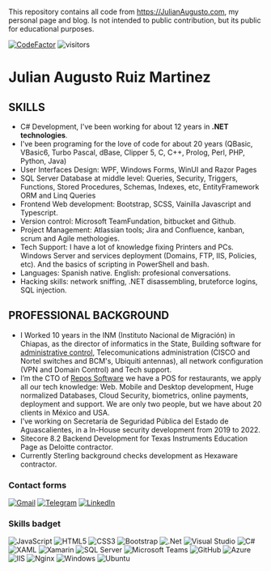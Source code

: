 This repository contains all code from <https://JulianAugusto.com>, my personal page and blog. Is not intended to public contribution, but its public for educational purposes.

[![CodeFactor](https://www.codefactor.io/repository/github/jarmyo/jarmyo/badge)](https://www.codefactor.io/repository/github/jarmyo/jarmyo)
![visitors](https://visitor-badge.glitch.me/badge?page_id=jarmyo)

# Julian Augusto Ruiz Martinez

## SKILLS

- C# Development, I've been working for about 12 years in **.NET technologies**.
- I've been programing for the love of code for about 20 years (QBasic, VBasic6, Turbo Pascal, dBase, Clipper 5, C, C++, Prolog, Perl, PHP, Python, Java)
- User Interfaces Design: WPF, Windows Forms, WinUI and Razor Pages
- SQL Server Database at middle level: Queries, Security, Triggers, Functions, Stored Procedures, Schemas, Indexes, etc, EntityFramework ORM and Linq Queries
- Frontend Web development: Bootstrap, SCSS, Vainilla Javascript and Typescript.
- Version control: Microsoft TeamFundation, bitbucket and Github.
- Project Management: Atlassian tools; Jira and Confluence, kanban, scrum and Agile methologies.
- Tech Support: I have a lot of knowledge fixing Printers and PCs. Windows Server and services deployment (Domains, FTP, IIS, Policies, etc). And the basics of scripting in PowerShell and bash.
- Languages: Spanish native. English: profesional conversations.
- Hacking skills: network sniffing, .NET disassembling, bruteforce logins, SQL injection.

## PROFESSIONAL BACKGROUND
- I Worked 10 years in the INM (Instituto Nacional de Migración) in Chiapas, as the director of informatics in the State, Building software for [administrative control](https://www.behance.net/gallery/4752143/Rol-de-Servicios), Telecomunications administration (CISCO and Nortel switches and BCM's, Ubiquiti antennas), all network configuration (VPN and Domain Control) and Tech support.
- I’m the CTO of [Repos Software](https://repos.mx) we have a POS for restaurants, we apply all our tech knowledge: Web. Mobile and Desktop development, Huge normalized Databases, Cloud Security, biometrics, online payments, deployment and support. We are only two people, but we have about 20 clients in México and USA.
- I’ve working on Secretaría de Seguridad Pública del Estado de Aguascalientes, in a In-House security development from 2019 to 2022.
- Sitecore 8.2 Backend Development for Texas Instruments Education Page as Deloitte contractor.
- Currently Sterling background checks development as Hexaware contractor.

### Contact forms
[![Gmail](https://img.shields.io/badge/-GMAIL-D14836?style=for-the-badge&logo=gmail&logoColor=white)](mailto:jarm.yo@gmail.com)
[![Telegram](https://img.shields.io/badge/-TELEGRAM-2CA5E0?style=for-the-badge&logo=telegram&logoColor=white)](https://t.me/jarmyo)
[![LinkedIn](https://img.shields.io/badge/-LINKEDIN-0077B5?style=for-the-badge&logo=linkedin&logoColor=white)](https://www.linkedin.com/in/shinjistudio/)

### Skills badget
![JavaScript](https://img.shields.io/badge/javascript-323330.svg?&style=for-the-badge&logo=javascript&logoColor=F7DF1E)
![HTML5](https://img.shields.io/badge/html5-%23E34F26.svg?&style=for-the-badge&logo=html5&logoColor=white)
![CSS3](https://img.shields.io/badge/css3-1572B6.svg?&style=for-the-badge&logo=css3&logoColor=white)
![Bootstrap](https://img.shields.io/badge/bootstrap-7952B3?style=for-the-badge&logo=bootstrap&logoColor=white)
![.Net](https://img.shields.io/badge/.NET-5C2D91?style=for-the-badge&logo=.net&logoColor=white)
![Visual Studio](https://img.shields.io/badge/Visual%20Studio-5C2D91.svg?&style=for-the-badge&logo=visual-studio&logoColor=white)
![C#](https://img.shields.io/badge/c%23-239120.svg?&style=for-the-badge&logo=c-sharp&logoColor=white)
![XAML](https://img.shields.io/badge/xaml-0C54C2.svg?&style=for-the-badge&logo=xaml&logoColor=white)
![Xamarin](https://img.shields.io/badge/xamarin-3498DB.svg?&style=for-the-badge&logo=xamarin&logoColor=white)
![SQL Server](https://img.shields.io/badge/sql%20server-CC2927.svg?&style=for-the-badge&logo=microsoft-sql-server&logoColor==white)
![Microsoft Teams](https://img.shields.io/badge/microsoft%20Teams-6264A7.svg?&style=for-the-badge&logo=microsoft-teams&logoColor==white)
![GitHub](https://img.shields.io/badge/github-181717.svg?&style=for-the-badge&logo=github&logoColor==white)
![Azure](https://img.shields.io/badge/azure-0072C6.svg?&style=for-the-badge&logo=azure-devops&logoColor=white)
![IIS](https://img.shields.io/badge/IIS%20Windows%20Server-5E5E5E.svg?&style=for-the-badge&logo=microsoft&logoColor=white)
![Nginx](https://img.shields.io/badge/nginx-009639.svg?&style=for-the-badge&logo=nginx&logoColor=white)
![Windows](https://img.shields.io/badge/Windows-0078D6?style=for-the-badge&logo=windows&logoColor=white)
![Ubuntu](https://img.shields.io/badge/Ubuntu-E95420?style=for-the-badge&logo=ubuntu&logoColor=white)
